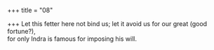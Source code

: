 +++
title = "08"

+++
Let this fetter here not bind us; let it avoid us for our great (good  fortune?),  
for only Indra is famous for imposing his will.  